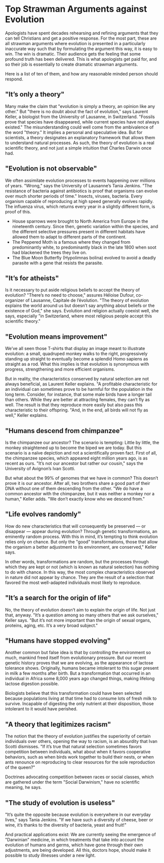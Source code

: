 # Top Strawman Arguments against Evolution

Apologists have spent decades rehearsing and refining arguments that they can tell Christians and get a positive response.  For the most part, these are all strawman arguments where evolution is presented in a particularly inaccurate way such that by formulating the argument this way, it is easy to win.  The win is dramatic.  Their audience gets the feeling that some profound truth has been delivered.  This is what apologists get paid for, and so their job is essentially to create dramatic strawman arguments.

Here is a list of ten of them, and how any reasonable minded person should respond.

## "It’s only a theory"

Many make the claim that "evolution is simply a theory, an opinion like any other." But "there is no doubt about the fact of evolution," says Laurent Keller, a biologist from the University of Lausanne, in Switzerland. "Fossils prove that species have disappeared, while current species have not always existed." The misunderstanding could well come from the ambivalence of the word "theory." It implies a personal and speculative idea. But for scientists, a theory designates an explanatory framework that allows them to understand natural processes. As such, the theory of evolution is a real scientific theory, and not just a simple intuition that Charles Darwin once had.

## "Evolution is not observable"

We often assimilate evolution processes to events happening over millions of years. "Wrong," says the University of Lausanne’s Tania Jenkins. "The resistance of bacteria against antibiotics is proof that organisms can evolve over much shorter periods of time." Insects, viruses, bacteria. Every organism capable of reproducing at high speed generally evolves rapidly. The influenza virus, which returns every year in a slightly different form, is proof of this.

* House sparrows were brought to North America from Europe in the nineteenth century. Since then, genetic variation within the species, and the different selective pressures present in different habitats have allowed them to adapt to different parts of the continent.
* The Peppered Moth is a famous where they changed from predominantly white, to predominantly black in the late 1800 when soot had blackened the trees they live on.
* The Blue Moon Butterfly (Hypolimnas bolina) evolved to avoid a deadly parasite with a gene that resists the parasite.

## "It’s for atheists"

Is it necessary to put aside religious beliefs to accept the theory of evolution? "There’s no need to choose," assures Héloise Dufour, co-organizer of Lausanne, Capitale de l’évolution. "The theory of evolution explains the world around us but doesn’t say anything about beliefs or the existence of God," she says. Evolution and religion actually coexist well, she says, especially "in Switzerland, where most religious people accept this scientific theory."

## "Evolution means improvement"

We’ve all seen those T-shirts that display an image meant to illustrate evolution: a small, quadruped monkey walks to the right, progressively standing up straight to eventually become a splendid Homo sapiens as straight as a rod. What this implies is that evolution is synonymous with progress, strengthening and more efficient organisms.

But in reality, the characteristics conserved by natural selection are not always beneficial, as Laurent Keller explains. "A profitable characteristic for an individual can sometimes prove to be harmful for the population in the long term. Consider, for instance, that some male birds have a longer tail than others. While they are better at attracting females, they can’t fly as well. The result is that they reproduce more easily but also pass this characteristic to their offspring. "And, in the end, all birds will not fly as well," Keller explains.

## "Humans descend from chimpanzee"

Is the chimpanzee our ancestor? The scenario is tempting: Little by little, the monkey straightened up to become the biped we are today. But this scenario is a naïve depiction and not a scientifically proven fact. First of all, the chimpanzee species, which appeared eight million years ago, is as recent as ours. "It’s not our ancestor but rather our cousin," says the University of Avignon’s Ivan Scotti.

But what about the 99% of genomes that we have in common? This doesn’t prove it is our ancestor. After all, two brothers share a good part of their DNA without one of them descending from the other. "We do have a common ancestor with the chimpanzee, but it was neither a monkey nor a human," Keller adds. "We don’t exactly know who we descend from."

## "Life evolves randomly"

How do new characteristics that will consequently be preserved — or disappear — appear during evolution? Through genetic transformations, an eminently random process. With this in mind, it’s tempting to think evolution relies only on chance. But only the "good" transformations, those that allow the organism a better adjustment to its environment, are conserved," Keller says.

In other words, transformations are random, but the processes through which they are kept or not (which is known as natural selection) has nothing to do with chance. In this way, the most complex characteristics observed in nature did not appear by chance. They are the result of a selection that favored the most well-adapted individuals most likely to reproduce.

## "It’s a search for the origin of life"

No, the theory of evolution doesn’t aim to explain the origin of life. Not just that, anyway. "It’s a question among so many others that we ask ourselves," Keller says. "But it’s not more important than the origin of sexual organs, proteins, aging, etc. It’s a very broad subject."

## "Humans have stopped evolving"

Another common but false idea is that by controlling the environment so much, mankind freed itself from evolutionary pressure. But our recent genetic history proves that we are evolving, as the appearance of lactose tolerance shows. Originally, humans became intolerant to this sugar present in milk a few months after birth. But a transformation that occurred in an individual in Africa some 8,000 years ago changed things, making lifelong lactose digestion possible.

Biologists believe that this transformation could have been selected because populations living at that time had to consume lots of fresh milk to survive. Incapable of digesting the only nutrient at their disposition, those intolerant to it would have perished.

## "A theory that legitimizes racism"

The notion that the theory of evolution justifies the superiority of certain individuals over others, opening the way to racism, is an absurdity that Ivan Scotti dismisses. "If it’s true that natural selection sometimes favors competition between individuals, what about when it favors cooperative behaviors, such as when birds work together to build their nests, or when ants renounce on reproducing to clear resources for the sole reproduction of the queen?"

Doctrines advocating competition between races or social classes, which are gathered under the term "Social Darwinism," have no scientific meaning, he says.

## "The study of evolution is useless"

"It’s quite the opposite because evolution is everywhere in our everyday lives," says Tania Jenkins. "If we have such a diversity of cheese, beer or wine, it’s thanks to the diversity of bacteria, yeast and fruit!"

And practical applications exist: We are currently seeing the emergence of "Darwinian" medicine, in which treatments that take into account the evolution of humans and germs, which have gone through their own adjustments, are being developed. All this, doctors hope, should make it possible to study illnesses under a new light.

